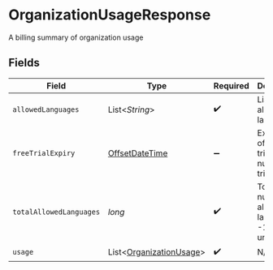 # OrganizationUsageResponse

A billing summary of organization usage


## Fields

| Field                                                                                     | Type                                                                                      | Required                                                                                  | Description                                                                               |
| ----------------------------------------------------------------------------------------- | ----------------------------------------------------------------------------------------- | ----------------------------------------------------------------------------------------- | ----------------------------------------------------------------------------------------- |
| `allowedLanguages`                                                                        | List\<*String*>                                                                           | :heavy_check_mark:                                                                        | List of allowed languages                                                                 |
| `freeTrialExpiry`                                                                         | [OffsetDateTime](https://docs.oracle.com/javase/8/docs/api/java/time/OffsetDateTime.html) | :heavy_minus_sign:                                                                        | Expiry date of the free trial, will be null if no trial                                   |
| `totalAllowedLanguages`                                                                   | *long*                                                                                    | :heavy_check_mark:                                                                        | Total number of allowed languages, -1 if unlimited                                        |
| `usage`                                                                                   | List\<[OrganizationUsage](../../models/shared/OrganizationUsage.md)>                      | :heavy_check_mark:                                                                        | N/A                                                                                       |